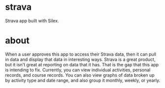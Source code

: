 # strava
Strava app built with Silex.

# about
When a user approves this app to access their Strava data, then it can pull in
data and display that data in interesting ways. Strava is a great product, but
it isn't great at reporting on data that it has. That is the gap that this app
is intending to fix. Currently, you can view individual activities, personal
records, and course records. You can also view graphs of data broken up by
activity type and date range, and also group it monthly, weekly, or yearly.
